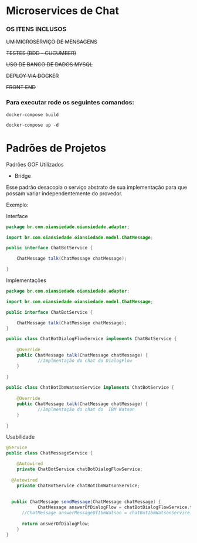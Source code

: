 # Microservices de Chat

### OS ITENS INCLUSOS ###

<del> UM MICROSERVIÇO DE MENSAGENS</del>

<del> TESTES (BDD - CUCUMBER) </del>

<del> USO DE BANCO DE DADOS MYSQL</del>

<del> DEPLOY VIA DOCKER	</del>

<del> FRONT END </del>

### Para executar rode os seguintes comandos:

```docker-compose build```

```docker-compose up -d```


# Padrões de Projetos
Padrões GOF Utilizados
- Bridge

Esse padrão desacopla o serviço abstrato de sua implementação para que possam variar independentemente do provedor.

Exemplo:

Interface
```java
package br.com.oiansiedade.oiansiedade.adapter;

import br.com.oiansiedade.oiansiedade.model.ChatMessage;

public interface ChatBotService {

	ChatMessage talk(ChatMessage chatMessage);

}
```

Implementações
```java
package br.com.oiansiedade.oiansiedade.adapter;

import br.com.oiansiedade.oiansiedade.model.ChatMessage;

public interface ChatBotService {

	ChatMessage talk(ChatMessage chatMessage);
}

public class ChatBotDialogFlowService implements ChatBotService {
	
	@Override
	public ChatMessage talk(ChatMessage chatMessage) {
            //Implmentação do chat do DialogFlow
	}
  
}

public class ChatBotIbmWatsonService implements ChatBotService {
	
	@Override
	public ChatMessage talk(ChatMessage chatMessage) {
            //Implmentação do chat do  IBM Watson
	}
  
}

```
Usabilidade
```java
@Service
public class ChatMessageService {

	@Autowired
	private ChatBotService chatBotDialogFlowService;
  
  @Autowired
	private ChatBotService chatBotIbmWatsonService;
	
	
  public ChatMessage sendMessage(ChatMessage chatMessage) {
			ChatMessage answerOfDialogFlow = chatBotDialogFlowService.talk(chatMessage);
      //ChatMessage answerMessageOfIbmWatson = chatBotIbmWatsonService.talk(chatMessage);
			
      return answerOfDialogFlow;
	}
}

```





